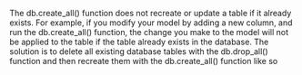 The db.create_all() function does not recreate or update a table if it already exists. For example, if you modify your model by adding a new column, and run the db.create_all() function, the change you make to the model will not be applied to the table if the table already exists in the database. The solution is to delete all existing database tables with the db.drop_all() function and then recreate them with the db.create_all() function like so